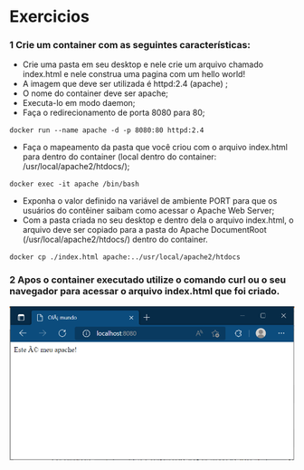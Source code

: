 # Exercicios

### 1 Crie um container com as seguintes características:
* Crie uma pasta em seu desktop e nele crie um arquivo chamado index.html e nele construa uma pagina com um hello world!
* A imagem que deve ser utilizada é httpd:2.4 (apache) ;
* O nome do container deve ser apache;
* Executa-lo em modo daemon;
* Faça o redirecionamento de porta 8080 para 80;

```
docker run --name apache -d -p 8080:80 httpd:2.4
```

* Faça o mapeamento da pasta que você criou com o arquivo index.html para dentro do container (local dentro do container: /usr/local/apache2/htdocs/);

```
docker exec -it apache /bin/bash
```

* Exponha o valor definido na variável de ambiente PORT para que os usuários do contêiner saibam como acessar o Apache Web Server;
* Com a pasta criada no seu desktop e dentro dela o arquivo index.html, o arquivo deve ser copiado para a pasta do Apache DocumentRoot (/usr/local/apache2/htdocs/) dentro do container.

```
docker cp ./index.html apache:../usr/local/apache2/htdocs
```
  

### 2 Apos o container executado utilize o comando curl ou o seu navegador para acessar o arquivo index.html que foi criado.


![New Navegator](./images/8.PNG)